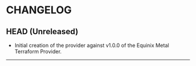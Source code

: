 CHANGELOG
=========

## HEAD (Unreleased)
* Initial creation of the provider against v1.0.0 of the Equinix Metal Terraform Provider.

---
